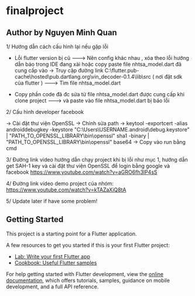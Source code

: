 # finalproject
## Author by Nguyen Minh Quan

1/ Hướng dẫn cách cấu hình lại nếu gặp lỗi
- Lỗi flutter version bị cũ ---> Nên config khác nhau , xóa theo lỗi hướng dẫn báo trong IDE đang xài hoặc copy paste file nhtsa_model.dart đã cung cấp vào
-> Truy cập đường link C:\flutter\.pub-cache\hosted\pub.dartlang.org\vin_decoder-0.1.4\lib\src ( nơi đặt sdk của flutter )
---> Tìm file nhtsa_model.dart 

- Copy phần code đã đc sửa từ file nhtsa_model.dart được cung cấp khi clone project
---> và paste vào file nhtsa_model.dart bị báo lỗi

2/ Cấu hình developer facebook

-> Cài đặt thư viện OpenSSL -> Chỉnh sửa path 
-> keytool -exportcert -alias androiddebugkey -keystore "C:\Users\USERNAME\.android\debug.keystore" | "PATH_TO_OPENSSL_LIBRARY\bin\openssl" sha1 -binary | "PATH_TO_OPENSSL_LIBRARY\bin\openssl" base64
-> Copy vào run bằng cmd 

3/ Đường link video hướng dẫn chạy project khi bị lỗi như mục 1, hướng dẫn get SAH-1 key và cài đặt thư viện OpenSSL để login bằng google và facebook
https://www.youtube.com/watch?v=aGRO6fh3lP4sS

4/ Đường link video demo project của nhóm:
https://www.youtube.com/watch?v=kTAZaXiQ8tA

5/ Update later if have some problem!

## Getting Started

This project is a starting point for a Flutter application.

A few resources to get you started if this is your first Flutter project:

- [Lab: Write your first Flutter app](https://docs.flutter.dev/get-started/codelab)
- [Cookbook: Useful Flutter samples](https://docs.flutter.dev/cookbook)

For help getting started with Flutter development, view the
[online documentation](https://docs.flutter.dev/), which offers tutorials,
samples, guidance on mobile development, and a full API reference.
